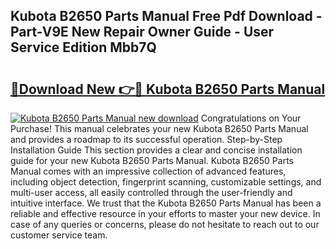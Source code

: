 ## Kubota B2650 Parts Manual Free Pdf Download - Part-V9E New Repair Owner Guide - User Service Edition Mbb7Q

# <h2><a href="http://bc95363.oget.top/?id=Kubota+B2650+Parts+Manual">🔗Download New 👉🔴 Kubota B2650 Parts Manual</a></h2>

[![Kubota B2650 Parts Manual new download](https://i.imgur.com/5g1atiW.png)](http://bc95363.oget.top/?id=Kubota+B2650+Parts+Manual)
Congratulations on Your Purchase! This manual celebrates your new Kubota B2650 Parts Manual and provides a roadmap to its successful operation. Step-by-Step Installation Guide This section provides a clear and concise installation guide for your new Kubota B2650 Parts Manual. Kubota B2650 Parts Manual comes with an impressive collection of advanced features, including object detection, fingerprint scanning, customizable settings, and multi-user access, all easily controlled through the user-friendly and intuitive interface. We trust that the Kubota B2650 Parts Manual has been a reliable and effective resource in your efforts to master your new device. In case of any queries or concerns, please do not hesitate to reach out to our customer service team.
